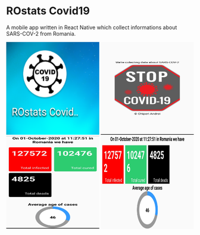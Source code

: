 # ROstats Covid19

A mobile app written in React Native which collect informations about SARS-COV-2 from Romania.

<img src="https://github.com/chiperiandrei/covid19_stats_mobile/blob/master/docs/displayApp.png" width="250" height="250">
<img src="https://github.com/chiperiandrei/covid19_stats_mobile/blob/master/docs/preloader.jpg" width="250" height="250">
<img src="https://github.com/chiperiandrei/covid19_stats_mobile/blob/master/docs/normal.jpg" width="250" height="250">
<img src="https://github.com/chiperiandrei/covid19_stats_mobile/blob/master/docs/landscape.jpg" width="250" height="250">
